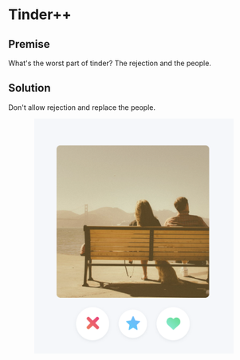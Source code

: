 # Tinder++

## Premise

What's the worst part of tinder? The rejection and the people.

## Solution

Don't allow rejection and replace the people.

<p align="center">
    <img src="./docs/screenshot.png" alt="drawing" width="400"/>
</p>

